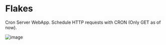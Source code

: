 # Flakes

Cron Server WebApp. Schedule HTTP requests with CRON (Only GET as of now). 

![image](https://user-images.githubusercontent.com/33102067/174914469-b0c66a44-27cb-49f1-9702-160d562ee1ce.png)


